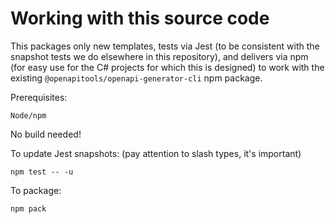 
# Working with this source code

This packages only new templates, tests via Jest (to be consistent with
the snapshot tests we do elsewhere in this repository), and delivers via npm (for easy
use for the C# projects for which this is designed) to work with the existing
`@openapitools/openapi-generator-cli` npm package.

Prerequisites:

    Node/npm

No build needed!

To update Jest snapshots: (pay attention to slash types, it's important)

    npm test -- -u

To package:

    npm pack

[1]: https://github.com/microsoft/OpenAPI.NET